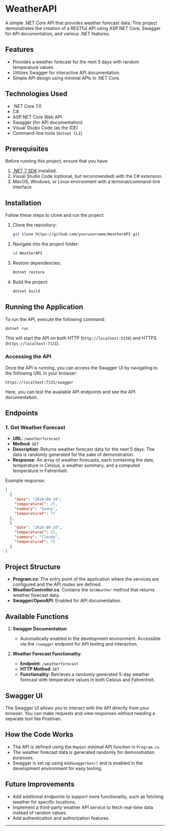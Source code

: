 # WeatherAPI

A simple .NET Core API that provides weather forecast data. This project demonstrates the creation of a RESTful API using ASP.NET Core, Swagger for API documentation, and various .NET features.

## Features

- Provides a weather forecast for the next 5 days with random temperature values.
- Utilizes Swagger for interactive API documentation.
- Simple API design using minimal APIs in .NET Core.

## Technologies Used

- .NET Core 7.0
- C#
- ASP.NET Core Web API
- Swagger (for API documentation)
- Visual Studio Code (as the IDE)
- Command-line tools (`dotnet CLI`)

## Prerequisites

Before running this project, ensure that you have:

1. [.NET 7 SDK](https://dotnet.microsoft.com/download/dotnet/7.0) installed.
2. Visual Studio Code (optional, but recommended) with the C# extension.
3. MacOS, Windows, or Linux environment with a terminal/command-line interface.

## Installation

Follow these steps to clone and run the project:

1. Clone the repository:
   ```bash
   git clone https://github.com/yourusername/WeatherAPI.git
   ```
   
2. Navigate into the project folder:
   ```bash
   cd WeatherAPI
   ```

3. Restore dependencies:
   ```bash
   dotnet restore
   ```

4. Build the project:
   ```bash
   dotnet build
   ```

## Running the Application

To run the API, execute the following command:

```bash
dotnet run
```

This will start the API on both HTTP (`http://localhost:5238`) and HTTPS (`https://localhost:7131`).

### Accessing the API

Once the API is running, you can access the Swagger UI by navigating to the following URL in your browser:

```
https://localhost:7131/swagger
```

Here, you can test the available API endpoints and see the API documentation.

## Endpoints

### 1. **Get Weather Forecast**
   - **URL**: `/weatherforecast`
   - **Method**: `GET`
   - **Description**: Returns weather forecast data for the next 5 days. The data is randomly generated for the sake of demonstration.
   - **Response**: An array of weather forecasts, each containing the date, temperature in Celsius, a weather summary, and a computed temperature in Fahrenheit.

   Example response:
   ```json
   [
     {
       "date": "2024-09-19",
       "temperatureC": 25,
       "summary": "Sunny",
       "temperatureF": 77
     },
     {
       "date": "2024-09-20",
       "temperatureC": 22,
       "summary": "Cloudy",
       "temperatureF": 71
     }
   ]
   ```

## Project Structure

- **Program.cs**: The entry point of the application where the services are configured and the API routes are defined.
- **WeatherController.cs**: Contains the `GetWeather` method that returns weather forecast data.
- **Swagger/OpenAPI**: Enabled for API documentation.

## Available Functions

1. **Swagger Documentation**:
   - Automatically enabled in the development environment. Accessible via the `/swagger` endpoint for API testing and interaction.

2. **Weather Forecast Functionality**:
   - **Endpoint**: `/weatherforecast`
   - **HTTP Method**: `GET`
   - **Functionality**: Retrieves a randomly generated 5-day weather forecast with temperature values in both Celsius and Fahrenheit.

## Swagger UI

The Swagger UI allows you to interact with the API directly from your browser. You can make requests and view responses without needing a separate tool like Postman.

## How the Code Works

- The API is defined using the `MapGet` minimal API function in `Program.cs`.
- The weather forecast data is generated randomly for demonstration purposes.
- Swagger is set up using `AddSwaggerGen()` and is enabled in the development environment for easy testing.

## Future Improvements

- Add additional endpoints to support more functionality, such as fetching weather for specific locations.
- Implement a third-party weather API service to fetch real-time data instead of random values.
- Add authentication and authorization features.

---

